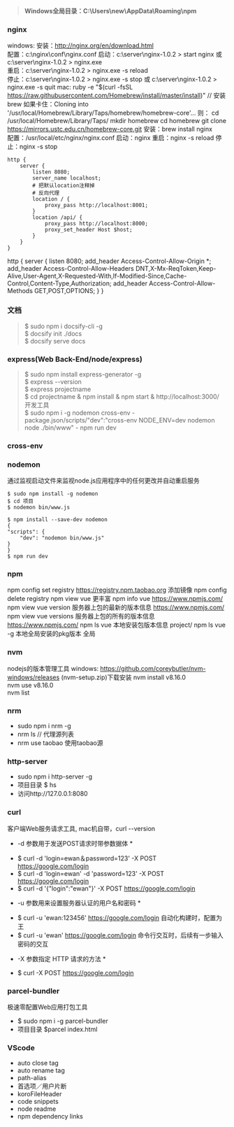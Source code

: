 
> **Windows全局目录：C:\Users\new\AppData\Roaming\npm**

### nginx
windows: 
安装：http://nginx.org/en/download.html  
配置：c:\nginx\conf\nginx.conf
启动：c:\server\nginx-1.0.2 > start nginx 或 c:\server\nginx-1.0.2 > nginx.exe    
重启：c:\server\nginx-1.0.2 > nginx.exe -s reload  
停止：c:\server\nginx-1.0.2 > nginx.exe -s stop 或 c:\server\nginx-1.0.2 > nginx.exe -s quit
mac: 
ruby -e "$(curl -fsSL https://raw.githubusercontent.com/Homebrew/install/master/install)"  // 安装brew
如果卡住：Cloning into '/usr/local/Homebrew/Library/Taps/homebrew/homebrew-core'...
则：
cd /usr/local/Homebrew/Library/Taps/
mkdir homebrew
cd homebrew
git clone https://mirrors.ustc.edu.cn/homebrew-core.git
安装：brew install nginx   
配置：/usr/local/etc/nginx/nginx.conf
启动：nginx    重启：nginx -s reload  停止：nginx -s stop
```
http {
    server {
        listen 8080;
        server_name localhost;
        # 把默认location注释掉
        # 反向代理
        location / {
            proxy_pass http://localhost:8001;
        }
        location /api/ {
            proxy_pass http://localhost:8000;
            proxy_set_header Host $host;
        }
    }
}
```
http {
    server {
        listen 8080;
        add_header Access-Control-Allow-Origin *;
        add_header Access-Control-Allow-Headers DNT,X-Mx-ReqToken,Keep-Alive,User-Agent,X-Requested-With,If-Modified-Since,Cache-Control,Content-Type,Authorization;
        add_header Access-Control-Allow-Methods GET,POST,OPTIONS;
    }
}



### 文档
>$ sudo npm i docsify-cli -g<br>
>$ docsify init ./docs<br>
>$ docsify serve docs


### express(Web Back-End/node/express)
>$ sudo npm install express-generator -g<br>
>$ express --version<br>
>$ express projectname<br>
>$ cd projectname & npm install & npm start & http://localhost:3000/<br>
 开发工具 <br>
>$ sudo npm i -g nodemon cross-env  - package.json/scripts/"dev":"cross-env NODE_ENV=dev nodemon node ./bin/www"  - npm run dev


### cross-env

### nodemon
通过监视启动文件来监视node.js应用程序中的任何更改并自动重启服务
```全局
$ sudo npm install -g nodemon
$ cd 项目
$ nodemon bin/www.js
```
```本地
$ npm install --save-dev nodemon
{
"scripts": {
    "dev": "nodemon bin/www.js"
}
}
$ npm run dev
```
### npm
npm config set registry https://registry.npm.taobao.org  添加镜像  npm config delete registry
npm view vue            更丰富 npm info vue        https://www.npmjs.com/
npm view vue version    服务器上包的最新的版本信息   https://www.npmjs.com/
npm view vue versions   服务器上包的所有的版本信息   https://www.npmjs.com/
npm ls vue              本地安装包版本信息          project/
npm ls vue -g           本地全局安装的pkg版本       全局

### nvm 
nodejs的版本管理工具
windows: https://github.com/coreybutler/nvm-windows/releases (nvm-setup.zip)下载安装
nvm install v8.16.0  
nvm use v8.16.0  
nvm list    

### nrm
+ sudo npm i nrm -g
+ nrm ls // 代理源列表
+ nrm use taobao 使用taobao源

### http-server
- sudo npm i http-server -g
- 项目目录 $ hs   
- 访问http://127.0.0.1:8080

### curl
客户端Web服务请求工具, mac机自带，curl --version
 * -d 参数用于发送POST请求时带参数据体 *
+ $ curl -d 'login=ewan＆password=123' -X POST https://google.com/login
+ $ curl -d 'login=ewan' -d 'password=123' -X POST https://google.com/login
+ $ curl -d '{"login":"ewan"}' -X POST https://google.com/login
 * -u 参数用来设置服务器认证的用户名和密码 *
+ $ curl -u 'ewan:123456' https://google.com/login   自动化构建时，配置为王
+ $ curl -u 'ewan' https://google.com/login  命令行交互时，后续有一步输入密码的交互
 * -X 参数指定 HTTP 请求的方法 *
+ $ curl -X POST https://google.com/login

### parcel-bundler
极速零配置Web应用打包工具
+ $ sudo npm i -g parcel-bundler
+ 项目目录 $parcel index.html


### VScode
+ auto close tag
+ auto rename tag
+ path-alias
+ 首选项／用户片断 
+ koroFileHeader
+ code snippets
+ node readme
+ npm dependency links








































